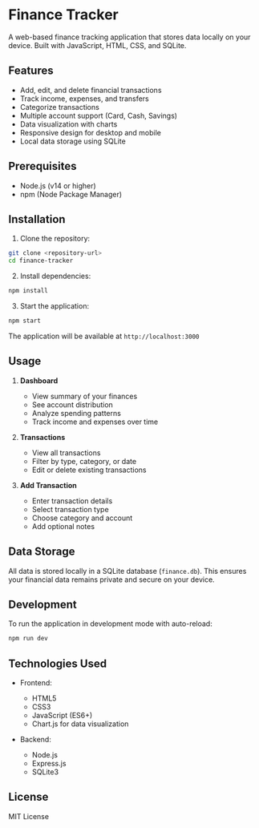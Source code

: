 # Finance Tracker

A web-based finance tracking application that stores data locally on your device. Built with JavaScript, HTML, CSS, and SQLite.

## Features

- Add, edit, and delete financial transactions
- Track income, expenses, and transfers
- Categorize transactions
- Multiple account support (Card, Cash, Savings)
- Data visualization with charts
- Responsive design for desktop and mobile
- Local data storage using SQLite

## Prerequisites

- Node.js (v14 or higher)
- npm (Node Package Manager)

## Installation

1. Clone the repository:
```bash
git clone <repository-url>
cd finance-tracker
```

2. Install dependencies:
```bash
npm install
```

3. Start the application:
```bash
npm start
```

The application will be available at `http://localhost:3000`

## Usage

1. **Dashboard**
   - View summary of your finances
   - See account distribution
   - Analyze spending patterns
   - Track income and expenses over time

2. **Transactions**
   - View all transactions
   - Filter by type, category, or date
   - Edit or delete existing transactions

3. **Add Transaction**
   - Enter transaction details
   - Select transaction type
   - Choose category and account
   - Add optional notes

## Data Storage

All data is stored locally in a SQLite database (`finance.db`). This ensures your financial data remains private and secure on your device.

## Development

To run the application in development mode with auto-reload:
```bash
npm run dev
```

## Technologies Used

- Frontend:
  - HTML5
  - CSS3
  - JavaScript (ES6+)
  - Chart.js for data visualization

- Backend:
  - Node.js
  - Express.js
  - SQLite3

## License

MIT License 